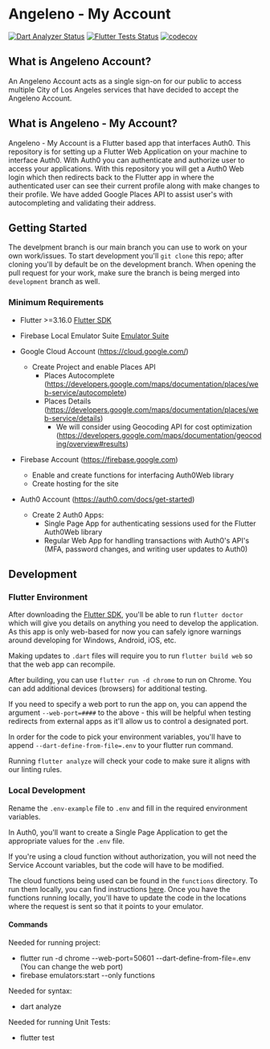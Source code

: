 # Angeleno - My Account
<a href="https://github.com/CityOfLosAngeles/angeleno-my-account-flutter/actions"><img src="https://github.com/CityOfLosAngeles/angeleno-my-account-flutter/workflows/Dart%20Analyzer/badge.svg" alt="Dart Analyzer Status"></a>
<a href="https://github.com/CityOfLosAngeles/angeleno-my-account-flutter/actions"><img src="https://github.com/CityOfLosAngeles/angeleno-my-account-flutter/workflows/Flutter%20Unit%20Tests/badge.svg" alt="Flutter Tests Status"></a>
[![codecov](https://codecov.io/gh/CityOfLosAngeles/angeleno-my-account/graph/badge.svg?token=ILNR5XOM40)](https://codecov.io/gh/CityOfLosAngeles/angeleno-my-account)

## What is Angeleno Account?
An Angeleno Account acts as a single sign-on for our public to access multiple City of Los Angeles services that have decided to accept the Angeleno Account. 

## What is Angeleno - My Account?
Angeleno - My Account is a Flutter based app that interfaces Auth0. This repository is for setting up a Flutter Web Application on your machine to interface Auth0. With Auth0 you can authenticate and authorize user to access your applications. With this repository you will get a Auth0 Web login which then redirects back to the Flutter app in where the authenticated user can see their current profile along with make changes to their profile. We have added Google Places API to assist user's with autocompleting and validating their address.


## Getting Started
The develpment branch is our main branch you can use to work on your own work/issues. To start development you'll `git clone` this repo; after cloning you'll by default be on the development branch. When opening the pull request for your work, make sure the branch is being merged into `development` branch as well.


### Minimum Requirements
- Flutter >=3.16.0 [Flutter SDK](https://docs.flutter.dev/get-started/install)
- Firebase Local Emulator Suite [Emulator Suite](https://firebase.google.com/docs/emulator-suite)
- Google Cloud Account (https://cloud.google.com/)
  - Create Project and enable Places API
    - Places Autocomplete (https://developers.google.com/maps/documentation/places/web-service/autocomplete)
    - Places Details (https://developers.google.com/maps/documentation/places/web-service/details)
      - We will consider using Geocoding API for cost optimization (https://developers.google.com/maps/documentation/geocoding/overview#results)
      
- Firebase Account (https://firebase.google.com)
  - Enable and create functions for interfacing Auth0Web library
  - Create hosting for the site
- Auth0 Account (https://auth0.com/docs/get-started)
  - Create 2 Auth0 Apps:
    - Single Page App for authenticating sessions used for the Flutter Auth0Web library
    - Regular Web App for handling transactions with Auth0's API's (MFA, password changes, and writing user updates to Auth0)   



## Development

### Flutter Environment
After downloading the [Flutter SDK](https://docs.flutter.dev/get-started/install), you'll be able to run
`flutter doctor` which will give you details on anything you need to develop the application. As this app is only web-based for now you can safely ignore warnings around developing for Windows, Android, iOS, etc.

Making updates to `.dart` files will require you to run `flutter build web` so that the web app can recompile.

After building, you can use `flutter run -d chrome` to run on Chrome. You can add additional devices (browsers) for additional testing.

If you need to specify a web port to run the app on, you can append the argument `--web-port=####` to the above - this will be helpful when testing redirects from external apps as it'll allow us to control a designated port.

In order for the code to pick your environment variables, you'll have to append `--dart-define-from-file=.env` to your flutter run command.

Running `flutter analyze` will check your code to make sure it aligns with our linting rules.

### Local Development
Rename the `.env-example` file to `.env` and fill in the required environment variables.

In Auth0, you'll want to create a Single Page Application to get the appropriate values for the `.env` file.

If you're using a cloud function without authorization, you will not need the Service Account variables, but the code will have to be modified.

The cloud functions being used can be found in the `functions` directory. To run them locally, you can find instructions [here](https://firebase.google.com/docs/functions/local-emulator). Once you have the functions running locally, you'll have to update the code in the locations where the request is sent so that it points to your emulator.

#### Commands
Needed for running project:
- flutter run -d chrome --web-port=50601 --dart-define-from-file=.env (You can change the web port)
- firebase emulators:start --only functions

Needed for syntax:
- dart analyze

Needed for running Unit Tests:
- flutter test
